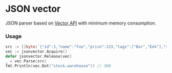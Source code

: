 # JSON vector

JSON parser based on [Vector API](https://github.com/koykov/vector) with minimum memory consumption.

### Usage

```go
src := []byte(`{"id":1,"name":"Foo","price":123,"tags":["Bar","Eek"],"stock":{"warehouse":300,"retail":20}}`)
vec := jsonvector.Acquire()
defer jsonvector.Release(vec)
_ = vec.Parse(src)
fmt.Println(vec.Dot("stock.warehouse")) // 300
```
